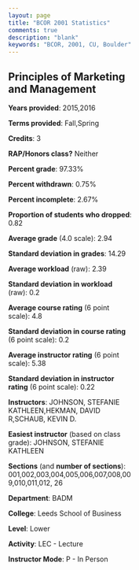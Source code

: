 ```yaml
---
layout: page
title: "BCOR 2001 Statistics"
comments: true
description: "blank"
keywords: "BCOR, 2001, CU, Boulder"
--- 
```

<head>
<script src="https://ajax.googleapis.com/ajax/libs/jquery/2.1.3/jquery.min.js"></script>
<script src="https://dl.dropboxusercontent.com/s/pc42nxpaw1ea4o9/highcharts.js?dl=0"></script>
<!-- <script src="../assets/js/highcharts.js"></script> -->
<style type="text/css">@font-face {
	font-family: "Bebas Neue";
	src: url(https://www.filehosting.org/file/details/544349/BebasNeue%20Regular.otf) format("opentype");
	}
	h1.Bebas { 
		font-family: "Bebas Neue", Verdana, Tahoma;
	}
</style>
</head>
<body>
	<div id="container" style="float: right; width: 45%; height: 88%; margin-left: 2.5%; margin-right: 2.5%;"></div>
	<script language="JavaScript">
		$(document).ready(function() {
		var chart = {type: 'column'};
		var title = {text: 'Grade Distribution'};
		var xAxis = {categories: ['A','B','C','D','F'],crosshair: true};
		var yAxis = {min: 0,title: {text: 'Percentage'}};
		var tooltip = {headerFormat: '<center><b><span style="font-size:20px">{point.key}</span></b></center>',
		               pointFormat: '<td style="padding:0"><b>{point.y:.1f}%</b></td>',
		               footerFormat: '</table>',shared: true,useHTML: true};
		var plotOptions = {column: {pointPadding: 0.0,borderWidth: 0}};  
		var credits = {enabled: false};var series= [{name: 'Percent',data: [19.54,60.02,18.8,1.42,0.23,]}];
		var json = {};
		json.chart = chart;
		json.title = title;
		json.tooltip = tooltip;
		json.xAxis = xAxis;
		json.yAxis = yAxis;  
		json.series = series;
		json.plotOptions = plotOptions;  
		json.credits = credits;
		$('#container').highcharts(json);
	});
	</script>
</body>
			   
## Principles of Marketing and Management

**Years provided**: 2015,2016

**Terms provided**: Fall,Spring

**Credits**: 3

**RAP/Honors class?** Neither

**Percent grade**: 97.33%

**Percent withdrawn**: 0.75%

**Percent incomplete**: 2.67%

**Proportion of students who dropped**: 0.82

**Average grade** (4.0 scale): 2.94

**Standard deviation in grades**: 14.29

**Average workload** (raw): 2.39

**Standard deviation in workload** (raw): 0.2

**Average course rating** (6 point scale): 4.8

**Standard deviation in course rating** (6 point scale): 0.2

**Average instructor rating** (6 point scale): 5.38

**Standard deviation in instructor rating** (6 point scale): 0.22

**Instructors**: JOHNSON, STEFANIE KATHLEEN,HEKMAN, DAVID R,SCHAUB, KEVIN D.

**Easiest instructor** (based on class grade): JOHNSON, STEFANIE KATHLEEN

**Sections** (and **number of sections**): 001,002,003,004,005,006,007,008,009,010,011,012, 26

**Department**: BADM

**College**: Leeds School of Business

**Level**: Lower

**Activity**: LEC - Lecture

**Instructor Mode**: P  - In Person
